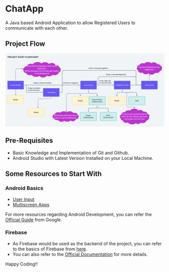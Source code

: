 # ChatApp
A Java based Android Application to allow Registered Users to communicate with each other.

## Project Flow
![Startup Flow](/workflow/startup_flow.png)

## Pre-Requisites
 * Basic Knowledge and Implementation of Git and Github.
 * Android Studio with Latest Version Installed on your Local Machine.

## Some Resources to Start With
### Android Basics
  * [User Input](https://classroom.udacity.com/courses/ud836)
  * [Multiscreen Apps](https://www.udacity.com/course/android-basics-multiscreen-apps--ud839)
  
For more resources regarding Android Development, you can refer the [Official Guide](https://developer.android.com/guide) from Google.

### Firebase
  * As Firebase would be used as the backend of the project, you can refer to the basics of Firebase from [here](https://classroom.udacity.com/courses/ud0352/).
  * You can also refer to the [Official Documentation](https://firebase.google.com/docs/android/setup) for more details.

Happy Coding!!
